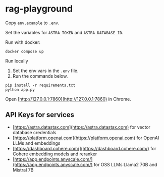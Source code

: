 # rag-playground

Copy `env.example` to `.env`.

Set the variables for `ASTRA_TOKEN` and `ASTRA_DATABASE_ID`.

Run with docker:

```
docker compose up
```

Run locally

1. Set the env vars in the `.env` file.
2. Run the commands below.

```
pip install -r requirements.txt
python app.py
```

Open [http://127.0.0.1:7860](http://127.0.0.1:7860) in Chrome.

## API Keys for services

- [https://astra.datastax.com](https://astra.datastax.com) for vector database credentials
- [https://platform.openai.com](https://platform.openai.com) for OpenAI LLMs and embeddings
- [https://dashboard.cohere.com/](https://dashboard.cohere.com/) for Cohere embedding models and reranker
- [https://app.endpoints.anyscale.com/](https://app.endpoints.anyscale.com/) for OSS LLMs Llama2 70B and Mistral 7B